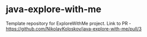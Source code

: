 # java-explore-with-me
Template repository for ExploreWithMe project.
Link to PR - https://github.com/NikolayKoloskov/java-explore-with-me/pull/3